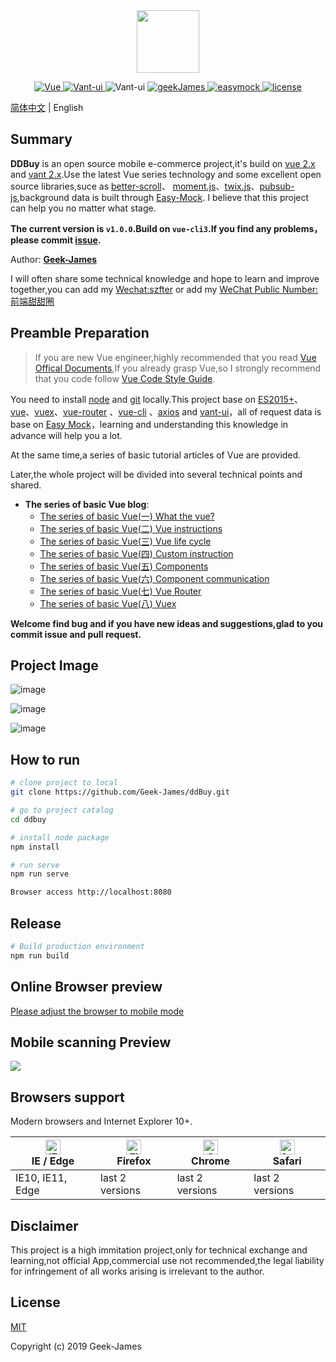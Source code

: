 <div align="center">
<img src="http://518taole.7-orange.cn/geek3.png" width = "100" height = "100" div align=center />
</div>
<p align="center">
  <a href="https://github.com/vuejs/vue">
    <img src="https://img.shields.io/badge/Vue-2.6.10-brightgreen.svg" alt="Vue">
  </a>
  <a href="https://youzan.github.io/vant/#/zh-CN/intro">
    <img src="https://img.shields.io/badge/Vant--UI-2.7.0-brightgreen.svg" alt="Vant-ui">
  </a>
  <img src="https://img.shields.io/badge/Node-8.9+-brightgreen.svg" alt="Vant-ui">
   <a href="https://github.com/Geek-James">
    <img src="https://img.shields.io/badge/build-passing-green.svg" alt="geekJames">
  </a>
  <a href="https://github.com/easy-mock/easy-mock">
    <img src="https://img.shields.io/badge/EasyMock-1.6.0-brightgreen.svg" alt="easymock">
  </a>
    <a href="https://github.com/Geek-James/ddBuy/blob/master/LICENSE">
    <img src="https://img.shields.io/github/license/mashape/apistatus.svg" alt="license">
  </a>
</p>

[简体中文](https://github.com/Geek-James/ddBuy/blob/master/README.md) | English

## Summary

**DDBuy** is an open source mobile e-commerce project,it's  build on [vue 2.x](https://github.com/vuejs/vue) and [vant 2.x](https://youzan.github.io/vant/#/zh-CN/intro).Use the latest Vue series technology and some excellent open source libraries,suce as [better-scroll](http://ustbhuangyi.github.io/better-scroll/doc/api.html)、 [moment.js](https://github.com/moment/moment/)、[twix.js](https://github.com/icambron/twix.js)、[pubsub-js](https://github.com/mroderick/PubSubJS),background data is built through [Easy-Mock](https://github.com/easy-mock/easy-mock). I believe that this project can help you no matter what stage.

**The current version is `v1.0.0`.Build on `vue-cli3`.If you find any problems，please commit [issue](https://github.com/Geek-James/ddBuy/issues).**

Author: **[Geek-James](https://juejin.im/user/5c4ebc72e51d4511dc7306ce)**

I will often share some technical knowledge and hope to learn and improve together,you can add my [Wechat:szfter](http://518taole.7-orange.cn/myWechat) or add my [WeChat Public Number:前端甜甜圈](http://518taole.7-orange.cn/wechat.jpg)

## Preamble Preparation

>If you are new Vue engineer,highly recommended that you read [Vue Offical Documents](https://cn.vuejs.org/),If you already grasp Vue,so I strongly recommend that you code follow [Vue Code Style Guide](https://cn.vuejs.org/v2/style-guide/).

You need to install [node](http://nodejs.org/) and  [git](https://git-scm.com/) locally.This project base on [ES2015+](http://es6.ruanyifeng.com/)、[vue](https://cn.vuejs.org/index.html)、[vuex](https://vuex.vuejs.org/zh-cn/)、[vue-router](https://router.vuejs.org/zh-cn/) 、[vue-cli](https://github.com/vuejs/vue-cli) 、[axios](https://github.com/axios/axios) and [vant-ui](https://youzan.github.io/vant/#/zh-CN/intro)，all of request data is base on [Easy Mock](https://github.com/easy-mock/easy-mock)，learning and understanding this knowledge in advance will help you a lot.

At the same time,a series of basic tutorial articles of Vue are provided. 

Later,the whole project will be divided into several technical points and shared.
- **The series of basic Vue blog**:
    - [The series of basic Vue(一) What the vue?](https://juejin.im/post/5d64f31ae51d4561db5e3a74)
    - [The series of basic Vue(二) Vue instructions](https://juejin.im/post/5d652fb351882505a87a976b)
    - [The series of basic Vue(三) Vue life cycle
](https://juejin.im/post/5d6675716fb9a06b10273c1c)
    - [The series of basic Vue(四) Custom instruction
](https://juejin.im/post/5d673ad7f265da03934bf266)
    - [The series of basic Vue(五) Components
](https://juejin.im/post/5d67eac7e51d453c12504e3a)
    - [The series of basic Vue(六) Component communication
](https://juejin.im/post/5d699e2b6fb9a06ae3727746)
    - [The series of basic Vue(七) Vue Router
](https://juejin.im/post/5d6e6f366fb9a06b32609021)
    - [The series of basic Vue(八) Vuex](https://juejin.im/post/5d6f5801f265da03da24b365)

**Welcome find bug and if you have new ideas and suggestions,glad to you commit issue and pull request.**

## Project Image
![image](http://518taole.7-orange.cn/homePage.jpg)

![image](http://518taole.7-orange.cn/categorytwo.jpg)

![image](http://518taole.7-orange.cn/myOrder.jpg)

## How to run

```bash
# clone project to local
git clone https://github.com/Geek-James/ddBuy.git

# go to project catalog
cd ddbuy

# install node package
npm install

# run serve
npm run serve

Browser access http://localhost:8080
```

## Release

```bash
# Build production environment
npm run build
```

## Online Browser preview

[Please adjust the browser to mobile mode](http://ddbuy.7-orange.cn)

## Mobile scanning Preview
![](http://518taole.7-orange.cn/qrcode.gif)

## Browsers support

Modern browsers and Internet Explorer 10+.

| [<img src="https://raw.githubusercontent.com/alrra/browser-logos/master/src/edge/edge_48x48.png" alt="IE / Edge" width="24px" height="24px" />](https://godban.github.io/browsers-support-badges/)</br>IE / Edge | [<img src="https://raw.githubusercontent.com/alrra/browser-logos/master/src/firefox/firefox_48x48.png" alt="Firefox" width="24px" height="24px" />](https://godban.github.io/browsers-support-badges/)</br>Firefox | [<img src="https://raw.githubusercontent.com/alrra/browser-logos/master/src/chrome/chrome_48x48.png" alt="Chrome" width="24px" height="24px" />](https://godban.github.io/browsers-support-badges/)</br>Chrome | [<img src="https://raw.githubusercontent.com/alrra/browser-logos/master/src/safari/safari_48x48.png" alt="Safari" width="24px" height="24px" />](https://godban.github.io/browsers-support-badges/)</br>Safari |
| --------- | --------- | --------- | --------- |
| IE10, IE11, Edge| last 2 versions| last 2 versions| last 2 versions

## Disclaimer
This project is a high immitation project,only for technical exchange and learning,not official App,commercial use not recommended,the legal liability for infringement of all works arising is irrelevant to the author.
## License

[MIT](https://github.com/Geek-James/ddBuy/blob/master/LICENSE)

Copyright (c) 2019 Geek-James
